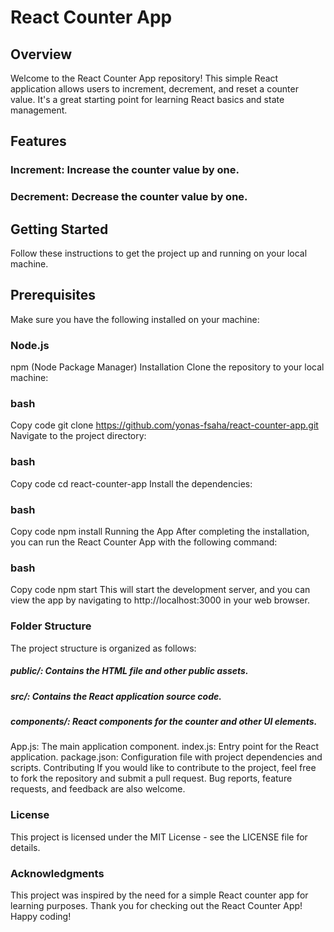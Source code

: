 # React Counter App
## Overview
Welcome to the React Counter App repository! This simple React application allows users to increment, decrement, and reset a counter value. It's a great starting point for learning React basics and state management.

## Features
### Increment: Increase the counter value by one.
### Decrement: Decrease the counter value by one.

## Getting Started
Follow these instructions to get the project up and running on your local machine.

## Prerequisites
Make sure you have the following installed on your machine:

### Node.js
npm (Node Package Manager)
Installation
Clone the repository to your local machine:

### bash
Copy code
git clone https://github.com/yonas-fsaha/react-counter-app.git
Navigate to the project directory:

### bash
Copy code
cd react-counter-app
Install the dependencies:

### bash
Copy code
npm install
Running the App
After completing the installation, you can run the React Counter App with the following command:

### bash
Copy code
npm start
This will start the development server, and you can view the app by navigating to http://localhost:3000 in your web browser.

### Folder Structure
The project structure is organized as follows:

##### public/: Contains the HTML file and other public assets.
##### src/: Contains the React application source code.
##### components/: React components for the counter and other UI elements.
App.js: The main application component.
index.js: Entry point for the React application.
package.json: Configuration file with project dependencies and scripts.
Contributing
If you would like to contribute to the project, feel free to fork the repository and submit a pull request. Bug reports, feature requests, and feedback are also welcome.

### License
This project is licensed under the MIT License - see the LICENSE file for details.

### Acknowledgments
This project was inspired by the need for a simple React counter app for learning purposes.
Thank you for checking out the React Counter App! Happy coding!
